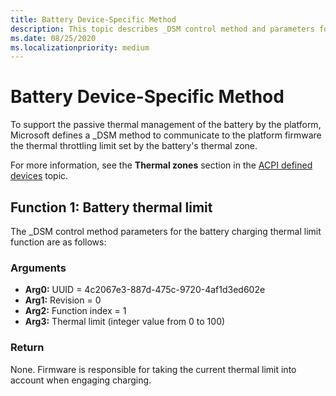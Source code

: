 ```yaml
---
title: Battery Device-Specific Method
description: This topic describes _DSM control method and parameters for passive thermal battery management.
ms.date: 08/25/2020
ms.localizationpriority: medium
---
```


# Battery Device-Specific Method

To support the passive thermal management of the battery by the platform, Microsoft defines a \_DSM method to communicate to the platform firmware the thermal throttling limit set by the battery's thermal zone.

For more information, see the **Thermal zones** section in the [ACPI defined devices](acpi-defined-devices.md#thermal-zones) topic.

## Function 1: Battery thermal limit

The \_DSM control method parameters for the battery charging thermal limit function are as follows:

### Arguments

- **Arg0:** UUID = 4c2067e3-887d-475c-9720-4af1d3ed602e
- **Arg1:** Revision = 0
- **Arg2:** Function index = 1
- **Arg3:** Thermal limit (integer value from 0 to 100)

### Return

None. Firmware is responsible for taking the current thermal limit into account when engaging charging.
